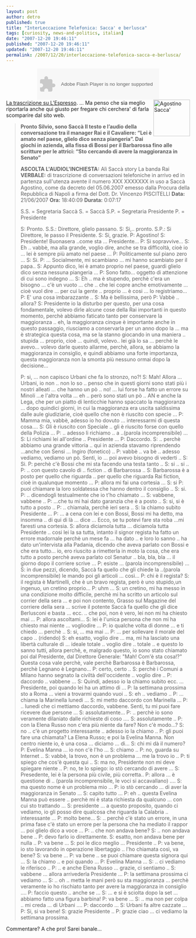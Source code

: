 ```yaml
---
layout: post
author: detro
published: true
title: "InterLeccazione Telefonica: Sacca' e berlusca"
tags: [curiosity, news-and-politics, italian]
date: "2007-12-20 19:46:11"
published: "2007-12-20 19:46:11"
updated: "2007-12-20 19:46:11"
permalink: /2007/12/20/interleccazione-telefonica-sacca-e-berlusca/
---
```


<div align="center"><object classid="clsid:d27cdb6e-ae6d-11cf-96b8-444553540000" codebase="http://fpdownload.macromedia.com/pub/shockwave/cabs/flash/swflash.cab#version=8,0,0,0" width="335" height="85" id="divplaylist"><param name="movie" value="http://www.divshare.com/flash/playlist?myId=3178940-7a8" /><embed src="http://www.divshare.com/flash/playlist?myId=3178940-7a8" width="335" height="85" name="divplaylist" type="application/x-shockwave-flash" pluginspage="http://www.macromedia.com/go/getflashplayer"></embed></object></div>

<img src="http://static.blogo.it/tvblog/agostinosacc_01.jpg" alt="Agostino Sacca'" align="right" width="100" />
<a href="http://espresso.repubblica.it/dettaglio/Pronto-Silvio-sono-Sacca/1917587">La trascrizione su L'Espresso</a>.
...
Ma penso che sia meglio riportarla anche qui giusto per fregare chi cerchera' di farla scomparire dal sito web.

<blockquote><strong>Pronto Silvio, sono Saccà
Il testo e l’audio della conversazione tra il manager Rai e il Cavaliere: “Lei è amato nel paese, glielo dico senza piangeria”. Dai giochi in azienda, alla fissa di Bossi per il Barbarossa fino alle scritture per le attrici: “Sto cercando di avere la maggioranza in Senato”</strong>
 
<strong>ASCOLTA L'AUDIOL'INCHIESTA:</strong> Alì Saccà story La banda Rai
<strong>VERBALE:</strong> di trascrizione di conversazioni telefoniche in arrivo ed in partenza sull'utenza avente il numero XXX XXXXXXX in uso a Saccà Agostino, come da decreto del 05.06.2007 emesso dalla Procura della Repubblica di Napoli a firma del Dott. Dr. Vincenzo PISCITELLI
<strong>Data:</strong> 21/06/2007
<strong>Ora:</strong> 18:40:09 <strong>Durata:</strong> 0:07:17

S.S. = Segretaria Saccà
S. = Saccà
S.P. = Segretaria Presidente
P. = Presidente

S: Pronto.
S.S.: Direttore, glielo passano.
S: Si,.. pronto.
S.P.: Si Direttore, le passo il Presidente.
S: Si, grazie.
P: Agostino!
S: Presidente! Buonasera ..come sta ... Presidente...
P: Si sopravvive...
S: Eh .. vabbè, ma alla grande, voglio dire, anche se tra difficoltà, cioè io ... lei è sempre più amato nel paese ...
P: Politicamente sul piano zero ...
S: Si.
P: ... Socialmente, mi scambiano ... mi hanno scambiato per il papa..
S: Appunto dico, lei è amato proprio nel paese, guardi glielo dico senza nessuna piangeria ...
P: Sono fatto... oggetto di attenzione di cui sono indegno ...
S: Eh .. ma è stupendo, perchè c'era un bisogno ... c'è un vuoto ... che .. che lei copre anche emotivamente ... cioè vuol dire ... per cui la gente .. proprio ... è cosi ... lo registriamo...
P: E' una cosa imbarazzante ..
S: Ma è bellissima, però
P: Vabbè .. allora?
S: Presidente io la disturbo per questo, per una cosa fondamentale, volevo dirle alcune cose della Rai importanti in questo momento, perchè abbiamo faticato tanto per conservare la maggioranza .. eh, la maggioranza cinque è importante anche in questo passaggio, riusciamo a conservarla per un anno dopo la ... ma è strategica questa cosa, ma se la stanno giocando in una maniera .. stupida ... proprio, cioè ... quindi, volevo.. lei già lo sa ... perchè le avevo... volevo darle questo allarme, perchè, allora, se abbiamo la maggioranza in consiglio, e quindi abbiamo una forte importanza, questa maggioranza non la smonta più nessuno ormai dopo la decisione...

P: si, ... non capisco Urbani che fa lo stronzo, no?!
S: Mah! Allora ... Urbani, io non .. non lo so .. penso che in questi giorni sono stati più i nostri alleati ... che hanno un pò .. no! ... lui forse ha fatto un errore su Minoli ...e l'altra volta ... eh .. però sono stati un pò .. AN e anche la Lega, che per un piatto di lenticchie hanno spaccato la maggioranza ... dopo quindici giorni, in cui la maggioranza era uscita saldissima dalle aule giudiziarie, cioè quello che non è riuscito con specie ...
P: Mamma mia, vabbè, adesso io ho dovuto ... interessarmi di questa cosa....
S: Gli è riuscito con Speciale .. gli è riuscito forse con quello della Polizia ...
P: .. adesso li richiamo .. a ..(parola incomprensibile) ...
S: Li richiami lei all'ordine .. Presidente ...
P: Daccordo.
S: .. perchè abbiamo una grande vittoria .. qui in azienda stavamo riprendendo ...anche con Sensi ... Ingiro (fonetico) ..
P: vabbè .. va bè .. adesso vediamo, vediamo un pò. Senti, io ... poi avevo bisogno di vederti ..
S: Si.
P: perchè c'è Bossi che mi sta facendo una testa tanto ..
S: si .. si ..
P: .. con questo cavolo di .. fiction .. di Barbarossa ..
S: Barbarossa è a posto per quello che riguarda .. per quello che riguarda Rai fiction, cioè in qualunque momento ...
P: allora mi fai una cortesia ...
S: si
P: puoi chiamare la loro soldatessa che hanno dentro il consiglio ..
S: si.
P: .. dicendogli testualmente che io t'ho chiamato ...
S: vabbene, vabbene ..
P: ...che tu mi hai dato garanzia che è a posto ..
S: si, si è tutto a posto ..
P: .. chiamala, perchè ieri sera ..
S: la chiamo subito Presidente ...
P: ... a cena con lei e con Bossi, Bossi mi ha detto, ma insomma .. di qui di là ... dice ... Ecco, se tu potevi fare sta roba ...mi faresti una cortesia.
S: allora diciamola tutta ... diciamola tutta Presidente .. cosi lei la sa tutta, intanto il signor regista ha fatto un errore madornale perchè un mese fa ... ha dato .. e loro lo sanno .. ha dato un'intervista alla Padania, dicendo che aveva parlato con Bossi e che era tutto... io, ero riuscito a rimetterla in moto la cosa, che era tutto a posto perchè aveva parlato col Senatur .. bla, bla, bla ... il giorno dopo il corriere scrive ...
P: esiste ... (parola incomprensibile) ...
S: in due pezzi, dicendo, Saccà fa quello che gli chiede la ..(parola incomprensibile) le mando poi gli articoli ... così...
P: chi è il regista?
S: il regista è Martinelli, che è un bravo regista, però è uno stupido,un ingenuo, un cretino proprio...
P: uhm ...
S: un cretino, mi ha messo in una condizione molto difficile, perchè mi ha scritto un articolo sul corrier della sera ... e poi non contento, Grasso sul Magazine del corriere della sera ... scrive il potente Saccà fa quello che gli dice Berlusconi e basta ... ecc. .. che poi, non è vero, lei non mi ha chiesto mai ...
P: allora ascoltami...
S: lei è l'unica persona che non mi ha chiesto mai niente ... vogliodire ...
P: io qualche volta di donne ... e ti chiedo ... perchè ..
S: si, ... ma mai ...
P: ... per sollevare il morale del capo .. (ridendo)
S: eh esatto, voglio dire ... ma, mi ha lasciato una libertà culturale di ... ideale totale .. voglio dire .. totale .. e questo lo sanno tutti, allora perchè, e, malgrado questo, io sono stato chiamato poi dal Presidente, dal Direttore Generale: "Mah! Com'è sta cosa!?" Questa cosa vale perchè, vale perchè Barbarossa è Barbarossa, perchè Legnano è Legnano...
P: certo, certo ..
S: perchè i Comuni a Milano hanno segnato la civiltà dell'occidente .. voglio dire ..
P: daccordo .. vabbene ...
S: Quindi, adesso io la chiamo subito ecc. ... Presidente, poi quando lei ha un attimo di ...
P: la settimana prossima sto a Roma ... vieni a trovarmi quando vuoi ..
S: eh .. vediamo ..
P: ... chiama la Marinella lunedi ...
S: mi metto daccordo con Marinella ...
P: .. lunedi che ci mettiamo daccordo, vabbene. Senti, tu mi puoi fare ricevere due persone ...
S: assolutamente...
P: .. perchè io sono veramente dilaniato dalle richieste di coso ....
S: assolutamente ..
P: con la Elena Russo non c'era più niente da fare? Non c'è modo...?
S: no .. c'è un progetto interessante .. adesso io la chiamo ..
P: gli puoi fare una chiamata? La Elena Russo; e poi la Evelina Manna. Non centro niente io, è una cosa ... diciamo ... di...
S: chi mi dà il numero?
P: Evelina Manna ... io non c'è l'ho ...
S: chiamo ..
P: no, guarda su Internet ..
S: vabbè, la trovo, non è un problema ... me la trovo io ..
P: ti spiego che cos'è questa qui ..
S: ma no, Presidente non mi deve spiegare niente ..
P: no, te lo spiego: io stò cercando di avere ...
S: Presedente, lei è la persona più civile, più corretta..
P: allora ... è questione di .. (parola incomprensibile, le voci si accavallano) ....
S: ma questo nome è un problema mio ...
P: io stò cercando ... di aver la maggioranza in Senato ...
S: capito tutto ...
P: eh .. questa Evelina Manna può essere .. perchè mi è stata richiesta da qualcuno ... con cui sto trattando ...
S: presidente ... a questo proposito, quando ci vediamo, io gli posso dire qualcosa che riguarda la Calabria .. interessante ...
P: molto bene...
S: .. perchè c'è stato un errore, in una prima fase c'è stato un errore per la persona che ha mediato il rappor ... poi glielo dico a voce ...
P: .. che non andava bene?
S: .. non andava bene ..
P: devo farlo io direttamente.
S: esatto, non andava bene per nulla ..
P: va bene ...
S: poi le dico meglio ... Presidente ..
P: va bene, io sto lavorando in operazione libertaggio .. l'ho chiamata così, va bene?
S: va bene ...
P: va bene .. se puoi chiamare questa signora qui ...
S: la chiamo .. e poi quando ...
P: Evelina Manna ...
S: .. ci vediamo le riferisco ..
P: .. e anche Elena Russo ... grazie, ci sentiamo ..
S: vabbene ... allora arrivederla Presidente ...
P: la settimana prossima ci vediamo ...
S: .. oh .. metta le mani però su sta maggioranza ... perchè veramente io ho rischiato tanto per avere la maggioranza in consiglio ....
P: faccio questo .. anche se ...
S: ... e si è sciolta dopo la set ... abbiamo fatto una figura barbina!
P: va bene ...
S: .. ma non per colpa .. mi creda ... di Urbani ....
P: daccordo ...
S: Urbani fa altre cazzate ...
P: Si, si va bene!
S: grazie Presidente ..
P: grazie ciao ... ci vediamo la settimana prossima.
</blockquote>

Commentare? A che pro! Sarei banale...
